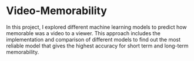 # Video-Memorability
In this project, I explored different machine learning models to predict how memorable was a video to a viewer. This approach includes the implementation and comparison of different models to find out the most reliable model that gives the highest accuracy for short term and long-term memorability.
